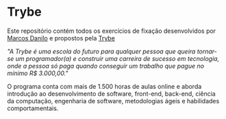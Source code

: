# Trybe

Este repositório contém todos os exercícios de fixação desenvolvidos por [Marcos Danilo](https://www.linkedin.com/in/marcos-danilo/) e propostos pela [Trybe](https://www.betrybe.com/) 

*"A Trybe é uma escola do futuro para qualquer pessoa que queira tornar-se um programador(a) e construir uma carreira de sucesso em tecnologia, onde a pessoa só paga quando conseguir um trabalho que pague no mínimo R$ 3.000,00."*

O programa conta com mais de 1.500 horas de aulas online e aborda introdução ao desenvolvimento de software, front-end, back-end, ciência da computação, engenharia de software, metodologias ágeis e habilidades comportamentais.
